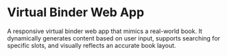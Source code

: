 
# Virtual Binder Web App



A responsive virtual binder web app that mimics a real-world book. It dynamically generates content based on user input, supports searching for specific slots, and visually reflects an accurate book layout.




